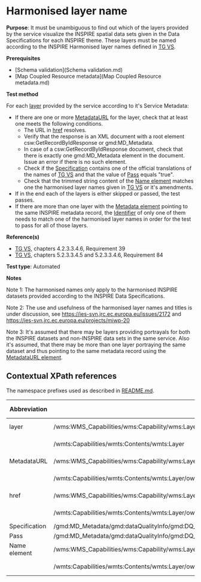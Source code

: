 # Harmonised layer name

**Purpose**: It must be unambiguous to find out which of the layers provided by the service visualize the INSPIRE spatial data sets given in the Data Specifications for each INSPIRE theme. These layers must be named according to the INSPIRE Harmonised layer names defined in [TG VS](README.md#ref_TG_VS).

**Prerequisites**

* [Schema validation](Schema validation.md)
* [Map Coupled Resource metadata](Map Coupled Resource metadata.md)

**Test method**

For each [layer](#layer) provided by the service according to it's Service Metadata:

* If there are one or more [MetadataURL](#MetadataURL) for the layer, check that at least one meets the following conditions.
  * The URL in [href](#href) resolves.
  * Verify that the response is an XML document with a root element csw:GetRecordByIdResponse or gmd:MD_Metadata.
  * In case of a csw:GetRecordByIdResponse document, check that there is exactly one gmd:MD_Metadata element in the document. Issue an error if there is no such element.
  * Check if the [Specification](#specification) contains one of the official translations of the names of [TG VS](README.md#ref_TG_VS) and that the value of [Pass](#pass) equals "true".
  * Check that the trimmed string content of the [Name element](#name) matches one the harmonised layer names given in [TG VS](README.md#ref_TG_VS) or it's amendments.
* If in the end each of the layers is either skipped or passed, the test passes.
* If there are more than one layer with the [Metadata element](#metadata) pointing to the same INSPIRE metadata record, the [Identifier](#identifier) of only one of them needs to match one of the harmonised layer names in order for the test to pass for all of those layers.

**Reference(s)**

* [TG VS](README.md#ref_TG_VS), chapters 4.2.3.3.4.6, Requirement 39
* [TG VS](README.md#ref_TG_VS), chapters 5.2.3.3.4.5 and 5.2.3.3.4.6, Requirement 84


**Test type**: Automated

**Notes**

Note 1: The harmonised names only apply to the harmonised INSPIRE datasets provided according to the INSPIRE Data Specifications.

Note 2: The use and usefulness of the harmonised layer names and titles is under discussion, see https://ies-svn.jrc.ec.europa.eu/issues/2172 and https://ies-svn.jrc.ec.europa.eu/projects/miwp-20

Note 3: It's assumed that there may be layers providing portrayals for both the INSPIRE datasets and non-INSPIRE data sets in the same service. Also it's assumed, that there may be more than one layer portraying the same dataset and thus pointing to the same metadata record using the [MetadataURL element](#metadata).

## Contextual XPath references

The namespace prefixes used as described in [README.md](README.md#namespaces).

Abbreviation                                     |  XPath expression												|  Parameter  value
------------------------------------------------ | ---------------------------------------------------------------	| ---------------------------------------------------------------
layer <a name="layer"></a> | /wms:WMS_Capabilities/wms:Capability/wms:Layer | ISO 19128
                           | /wmts:Capabilities/wmts:Contents/wmts:Layer | WMTS 1.0.0
MetadataURL <a name="MetadataURL"></a>   | /wms:WMS_Capabilities/wms:Capability/wms:Layer/wms:MetadataURL | ISO 19128
                                         | /wmts:Capabilities/wmts:Contents/wmts:Layer/ows:Metadata | WMTS 1.0.0
href <a name="href"></a>   | /wms:WMS_Capabilities/wms:Capability/wms:Layer/wms:MetadataURL/wms:Format/wms:OnlineResource/@xlink:href | ISO 19128
                           | /wmts:Capabilities/wmts:Contents/wmts:Layer/ows:Metadata/@xlink:href | WMTS 1.0.0
Specification <a name="specification"></a> |  /gmd:MD_Metadata/gmd:dataQualityInfo/gmd:DQ_DataQuality/gmd:report/gmd:DQ_DomainConsistency/gmd:result/gmd:DQ_ConformanceResult/gmd:specification/gmd:CI_Citation/gmd:title/gco:CharacterString | *
Pass <a name="pass"></a> |  /gmd:MD_Metadata/gmd:dataQualityInfo/gmd:DQ_DataQuality/gmd:report/gmd:DQ_DomainConsistency/gmd:result/gmd:DQ_ConformanceResult/gmd:pass/gco:Boolean | *
Name element <a name="name"></a> | /wms:WMS_Capabilities/wms:Capability/wms:Layer/wms:Name | ISO 19128
                                 | /wmts:Capabilities/wmts:Contents/wmts:Layer/ows:Identifier | WMTS 1.0.0
